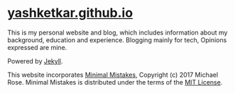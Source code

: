 # [yashketkar.github.io](https://yashketkar.github.io/)

This is my personal website and blog, which includes information about my background, education and experience. Blogging mainly for tech, Opinions expressed are mine.

Powered by [Jekyll](http://jekyllrb.com).

This website incorporates [Minimal Mistakes](https://github.com/mmistakes/minimal-mistakes),
Copyright (c) 2017 Michael Rose.
Minimal Mistakes is distributed under the terms of the [MIT License](https://github.com/mmistakes/minimal-mistakes/blob/master/LICENSE.txt).

